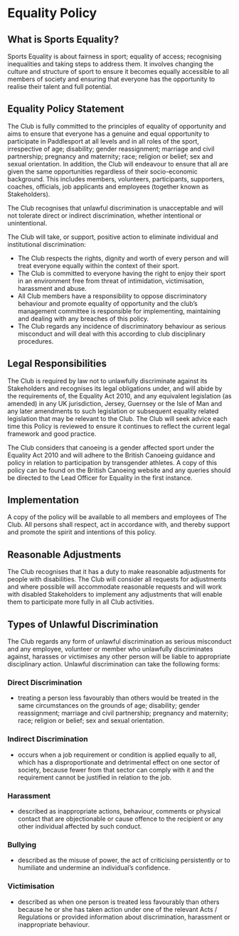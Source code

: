 
# Equality Policy #

## What is Sports Equality? ##									   
Sports Equality is about fairness in sport; equality of access; recognising inequalities and taking steps to address them. It involves changing the culture and structure of sport to ensure it becomes equally accessible to all members of society and ensuring that everyone has the opportunity to realise their talent and full potential. 


## Equality Policy Statement ##
The Club is fully committed to the principles of equality of opportunity and aims to ensure that everyone has a genuine and equal opportunity to participate in Paddlesport at all levels and in all roles of the sport, irrespective of age; disability; gender reassignment; marriage and civil partnership; pregnancy and maternity; race; religion or belief; sex and sexual orientation. In addition, the Club will endeavour to ensure that all are given the same opportunities regardless of their socio-economic background. This includes members, volunteers, participants, supporters, coaches, officials, job applicants and employees (together known as Stakeholders). 

The Club recognises that unlawful discrimination is unacceptable and will not tolerate direct or indirect discrimination, whether intentional or unintentional.

The Club will take, or support, positive action to eliminate individual and institutional discrimination:

 * The Club respects the rights, dignity and worth of every person and will treat everyone equally within the context of their sport. 
 * The Club is committed to everyone having the right to enjoy their sport in an environment free from threat of intimidation, victimisation, harassment and abuse.
 * All Club members have a responsibility to oppose discriminatory behaviour and promote equality of opportunity and the club’s management committee is responsible for implementing, maintaining and dealing with any breaches of this policy.
 * The Club regards any incidence of discriminatory behaviour as serious misconduct and will deal with this according to club disciplinary procedures. 


## Legal Responsibilities ##
The Club is required by law not to unlawfully discriminate against its Stakeholders and recognises its legal obligations under, and will abide by the requirements of, the Equality Act 2010, and any equivalent legislation (as amended) in any UK jurisdiction, Jersey, Guernsey or the Isle of Man and any later amendments to such legislation or subsequent equality related legislation that may be relevant to the Club. The Club will seek advice each time this Policy is reviewed to ensure it continues to reflect the current legal framework and good practice.

The Club considers that canoeing is a gender affected sport under the Equality Act 2010 and will adhere to the British Canoeing guidance and policy in relation to participation by transgender athletes. A copy of this policy can be found on the British Canoeing website and any queries should be directed to the Lead Officer for Equality in the first instance. 

## Implementation ##
A copy of the policy will be available to all members and employees of The Club. All persons shall respect, act in accordance with, and thereby support and promote the spirit and intentions of this policy. 


## Reasonable Adjustments ##
The Club recognises that it has a duty to make reasonable adjustments for people with disabilities. The Club will consider all requests for adjustments and where possible will accommodate reasonable requests and will work with disabled Stakeholders to implement any adjustments that will enable them to participate more fully in all Club activities. 

## Types of Unlawful Discrimination ##
The Club regards any form of unlawful discrimination as serious misconduct and any employee, volunteer or member who unlawfully discriminates against, harasses or victimises any other person will be liable to appropriate disciplinary action. Unlawful discrimination can take the following forms:

### Direct Discrimination ###
- treating a person less favourably than others would be treated in the same circumstances on the grounds of age; disability; gender reassignment; marriage and civil partnership; pregnancy and maternity; race; religion or belief; sex and sexual orientation.

### Indirect Discrimination ### 
- occurs when a job requirement or condition is applied equally to all, which has a disproportionate and detrimental effect on one sector of society, because fewer from that sector can comply with it and the requirement cannot be justified in relation to the job.

### Harassment ###
- described as inappropriate actions, behaviour, comments or physical contact that are objectionable or cause offence to the recipient or any other individual affected by such conduct. 

### Bullying ###
- described as the misuse of power, the act of criticising persistently or to humiliate and undermine an individual’s confidence.
	
### Victimisation ###
- described as when one person is treated less favourably than others because he or she has taken action under one of the relevant Acts / Regulations or provided information about discrimination, harassment or inappropriate behaviour. 






